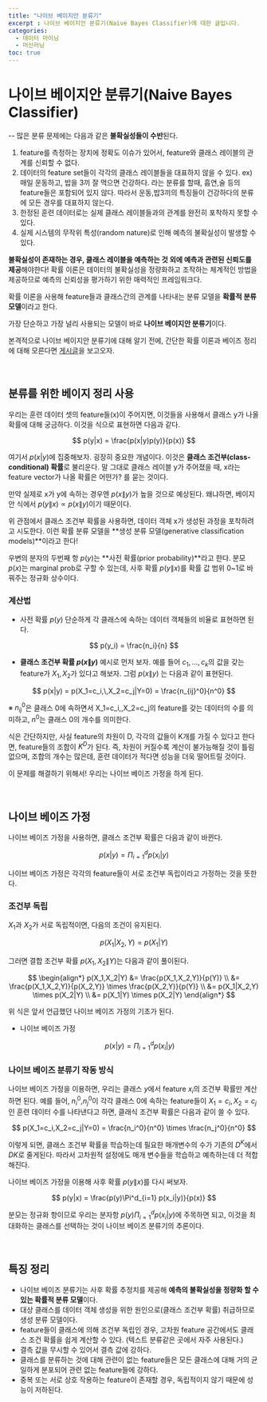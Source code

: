```yaml
---
title: "나이브 베이지안 분류기"
excerpt : 나이브 베이지안 분류기(Naive Bayes Classifier)에 대한 글입니다.
categories:
  - 데이터 마이닝
  - 머신러닝
toc: true
---
```


# 나이브 베이지안 분류기(Naive Bayes Classifier)
--
많은 분류 문제에는 다음과 같은 **불확실성들이 수반**된다.

1. feature를 측정하는 장치에 정확도 이슈가 있어서, feature와 클래스 레이블의 관계를 신뢰할 수 없다.
2. 데이터의 feature set들이 각각의 클래스 레이블들을 대표하지 않을 수 있다.
  ex) 매일 운동하고, 밥을 3끼 잘 먹으면 건강하다. 라는 분류를 할때, 흡연,술 등의 feature들은 포함되어 있지 않다. 따라서 
  운동,밥3끼의 특징들이 건강하다의 분류에 모든 경우를 대표하지 않는다.  
3. 한정된 훈련 데이터로는 실제 클래스 레이블들과의 관계를 완전히 포착하지 못할 수 있다. 
4. 실제 시스템의 무작위 특성(random nature)로 인해 예측의 불확실성이 발생할 수 있다.

**불확실성이 존재하는 경우, 클래스 레이블을 예측하는 것 외에 예측과 관련된 신뢰도를 제공**해야한다!
확률 이론은 데이터의 불확실성을 정량화하고 조작하는 체계적인 방법을 제공하므로 예측의 신뢰성을 평가하기 위한 매력적인 프레임워크다.

확률 이론을 사용해 feature들과 클래스간의 관계를 나타내는 분류 모델을 **확률적 분류 모델**이라고 한다. 

가장 단순하고 가장 널리 사용되는 모델이 바로 **나이브 베이지안 분류기**이다.

본격적으로 나이브 베이지안 분류기에 대해 알기 전에, 간단한 확률 이론과 베이즈 정리에 대해 모른다면 [게시글](https://yhyuntak.github.io/%ED%8C%A8%ED%84%B4%20%EC%9D%B8%EC%8B%9D%EA%B3%BC%20%EB%A8%B8%EC%8B%A0%20%EB%9F%AC%EB%8B%9D/%EA%B0%84%EB%8B%A8%ED%95%9C-%ED%99%95%EB%A5%A0-%EA%B0%9C%EB%85%90%EB%93%A4/)을 보고오자.

<br/>

## 분류를 위한 베이지 정리 사용

우리는 훈련 데이터 셋의 feature들(x)이 주어지면, 이것들을 사용해서 클래스 y가 나올 확률에 대해 궁금하다. 이것을 식으로 표현하면 다음과 같다.

$$
p(y|x) = \frac{p(x|y)p(y)}{p(x)}
$$

여기서 $p(x|y)$에 집중해보자. 굉장히 중요한 개념이다. 이것은 **클래스 조건부(class-conditional) 확률**로 불리운다.
말 그대로 클래스 레이블 y가 주어졌을 때, x라는 feature vector가 나올 확률은 어떤가? 를 묻는 것이다.

만약 실제로 x가 y에 속하는 경우엔 $p(x\|y)$가 높을 것으로 예상된다. 왜냐하면, 베이지안 식에서 $p(y\|x) \propto p(x\|y)$이기 때문이다.

위 관점에서 클래스 조건부 확률을 사용하면, 데이터 객체 x가 생성된 과정을 포착하려고 시도한다. 이런 확률 분류 모델을 **생성 분류 모델(generative classification models)**이라고 한다!

우변의 분자의 두번째 항 $p(y)$는 **사전 확률(prior probability)**라고 한다. 분모 $p(x)$는 marginal prob로 구할 수 있는데, 사후 확률 $p(y\|x)$를 확률 값 범위 0~1로 바꿔주는 정규화 상수이다.

### 계산법

* 사전 확률 $p(y)$
단순하게 각 클래스에 속하는 데이터 객체들의 비율로 표현하면 된다. 

$$
p(y_i) = \frac{n_i}{n}
$$

* **클래스 조건부 확률 $p(x\|y)$**
예시로 먼저 보자. 예를 들어 $c_1,...,c_k$의 값을 갖는 feature가 $X_1,X_2$가 있다고 해보자. 그럼 $p(x\|y)$ 는 다음과 같이 표현된다.

$$
p(x|y) = p(X_1=c_i,\,X_2=c_j|Y=0) = \frac{n_{ij}^0}{n^0}
$$

※ $n_{ij}^0$은 클래스 0에 속하면서 X_1=c_i,\,X_2=c_j의 feature를 갖는 데이터의 수를 의미하고, $n^0$는 클래스 0의 개수를 의미한다.

식은 간단하지만, 사실 feature의 차원이 D, 각각의 값들이 K개를 가질 수 있다고 한다면, feature들의 조합이 $K^D$가 된다. 즉, 차원이 커질수록 계산이 불가능해질 것이 틀림없으며,
조합의 개수는 많은데, 훈련 데이터가 적다면 성능을 더욱 떨어트릴 것이다.

이 문제를 해결하기 위해서! 우리는 나이브 베이즈 가정을 하게 된다.

<br/>

## 나이브 베이즈 가정

나이브 베이즈 가정을 사용하면, 클래스 조건부 확률은 다음과 같이 바뀐다.

$$
p(x|y) = \Pi_{i=1}^d p(x_i|y)
$$

나이브 베이즈 가정은 각각의 feature들이 서로 조건부 독립이라고 가정하는 것을 뜻한다. 

### 조건부 독립

$X_1$과 $X_2$가 서로 독립적이면, 다음의 조건이 유지된다.

$$
p(X_1|X_2,Y)=p(X_1|Y)
$$

그러면 결합 조건부 확률 $p(X_1,X_2\|Y)$는 다음과 같이 풀이된다.

$$
\begin{align*}
p(X_1,X_2|Y) &= \frac{p(X_1,X_2,Y)}{p(Y)}  \\
&= \frac{p(X_1,X_2,Y)}{p(X_2,Y)} \times \frac{p(X_2,Y)}{p(Y)} \\
&= p(X_1|X_2,Y) \times p(X_2|Y) \\
&= p(X_1|Y) \times p(X_2|Y)
\end{align*}
$$

위 식은 앞서 언급했던 나이브 베이즈 가정의 기초가 된다.

* 나이브 베이즈 가정 

  $$
  p(x|y) = \Pi_{i=1}^d p(x_i|y)
  $$

### 나이브 베이즈 분류기 작동 방식

나이브 베이즈 가정을 이용하면, 우리는 클래스 $y$에서 feature $x_i$의 조건부 확률만 계산하면 된다.
예를 들어, $n_i^0$,$n_j^0$이 각각 클래스 0에 속하는 feature들이 $X_1=c_i,X_2=c_j$인 훈련 데이터 수를 나타낸다고 하면, 클래식 조건부 확률은 다음과 같이 쓸 수 있다.

$$
p(X_1=c_i,X_2=c_j|Y=0) = \frac{n_i^0}{n^0} \times \frac{n_j^0}{n^0}
$$

이렇게 되면, 클래스 조건부 확률을 학습하는데 필요한 매개변수의 수가 기존의 $D^K$에서 $DK$로 줄게된다. 따라서 고차원적 설정에도 매개 변수들을 학습하고 예측하는데 더 적합해진다.

나이브 베이즈 가정을 이용해 사후 확률 $p(y\|x)$를 다시 써보자.

$$
p(y|x) = \frac{p(y)\Pi^d_{i=1} p(x_i|y)}{p(x)}
$$

분모는 정규화 항이므로 우리는 분자항 $p(y)\Pi^d_{i=1} p(x_i|y)$에 주목하면 되고, 이것을 최대화하는 클래스를 선택하는 것이 나이브 베이즈 분류기의 추론이다.


<br/>

## 특징 정리

* 나이브 베이즈 분류기는 사후 확률 추정치를 제공해 **예측의 불확실성을 정량화 할 수 있는 확률적 분류 모델**이다.
* 대상 클래스를 데이터 객체 생성을 위한 원인으로(클래스 조건부 확률) 취급하므로 생성 분류 모델이다.
* feature들이 클래스에 의해 조건부 독립인 경우, 고차원 feature 공간에서도 클래스 조건 확률을 쉽게 계산할 수 있다. (텍스트 분류같은 곳에서 자주 사용된다.)
* 결측 값을 무시할 수 있어서 결측 값에 강하다.
* 클래스를 분류하는 것에 대해 관련이 없는 feature들은 모든 클래스에 대해 거의 균일하게 분포되어 관련 없는 feature들에 강하다.
* 중복 또는 서로 상호 작용하는 feature이 존재할 경우, 독립적이지 않기 때문에 성능이 저하된다.